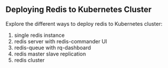 ## Deploying Redis to Kubernetes Cluster
Explore the different ways to deploy redis to Kubernetes cluster: 
1. single redis instance 
2. redis server with redis-commander UI
3. redis-queue with rq-dashboard
4. redis master slave replication
5. redis cluster
